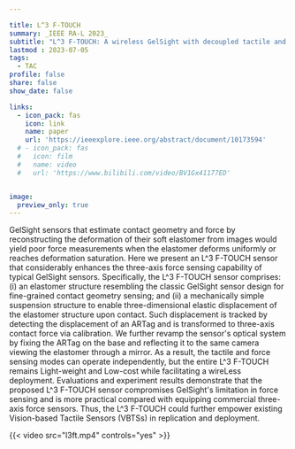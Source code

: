 ```yaml
---

title: L^3 F-TOUCH
summary: _IEEE RA-L 2023_
subtitle: "L^3 F-TOUCH: A wireless GelSight with decoupled tactile and three-Axis force sensing -- _IEEE RA-L 2023_"
lastmod : 2023-07-05
tags:
  - TAC
profile: false
share: false
show_date: false

links:
  - icon_pack: fas
    icon: link
    name: paper
    url: 'https://ieeexplore.ieee.org/abstract/document/10173594'
  # - icon_pack: fas
  #   icon: film
  #   name: video
  #   url: 'https://www.bilibili.com/video/BV1Gx41177ED'


image: 
  preview_only: true
---
```

GelSight sensors that estimate contact geometry and force by reconstructing the deformation of their soft elastomer from images would yield poor force measurements when the elastomer deforms uniformly or reaches deformation saturation. Here we present an L^3 F-TOUCH sensor that considerably enhances the three-axis force sensing capability of typical GelSight sensors. Specifically, the L^3 F-TOUCH sensor comprises: (i) an elastomer structure resembling the classic GelSight sensor design for fine-grained contact geometry sensing; and (ii) a mechanically simple suspension structure to enable three-dimensional elastic displacement of the elastomer structure upon contact. Such displacement is tracked by detecting the displacement of an ARTag and is transformed to three-axis contact force via calibration. We further revamp the sensor's optical system by fixing the ARTag on the base and reflecting it to the same camera viewing the elastomer through a mirror. As a result, the tactile and force sensing modes can operate independently, but the entire L^3 F-TOUCH remains Light-weight and Low-cost while facilitating a wireLess deployment. Evaluations and experiment results demonstrate that the proposed L^3 F-TOUCH sensor compromises GelSight's limitation in force sensing and is more practical compared with equipping commercial three-axis force sensors. Thus, the L^3 F-TOUCH could further empower existing Vision-based Tactile Sensors (VBTSs) in replication and deployment.

{{< video src="l3ft.mp4" controls="yes" >}}